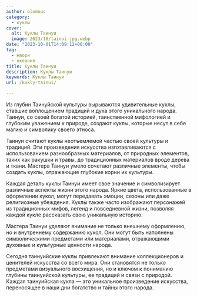 ```yaml
---
author: olomouc
category:
  - куклы
cover:
  alt: Куклы Таинуи
  image: 2023/10/tainui-jpg.webp
date: "2023-10-01T14:09:12+00:00"
tag:
  - маори
  - океания
title: Куклы Таинуи
description: Куклы Таинуи
keywords: Куклы Таинуи
url: /kukly-tainui/

---
```

  
Из глубин Таинуйской культуры вырываются удивительные куклы, ставшие воплощением традиций и духа этого уникального народа. Таинуи, со своей богатой историей, таинственной мифологией и глубоким уважением к природе, создают куклы, которые несут в себе магию и символику своего этноса.

Таинуи считают куклы неотъемлемой частью своей культуры и традиций. Эти произведения искусства изготавливаются с использованием разнообразных материалов, от природных элементов, таких как ракушки и травы, до традиционных материалов вроде дерева и ткани. Мастера Таинуи умело сочетают различные элементы, чтобы создать куклы, отражающие глубокие корни их культуры.

Каждая деталь куклы Таинуи имеет свое значение и символизирует различные аспекты жизни этого народа. Яркие цвета, использованные в оформлении кукол, могут передавать эмоции, сезоны или даже религиозные убеждения. Куклы также часто изображают персонажей из традиционных мифов, легенд и повседневной жизни, позволяя каждой кукле рассказать свою уникальную историю.

Мастера Таинуи уделяют внимание не только внешнему оформлению, но и внутреннему содержанию кукол. Они могут быть наполнены символическими предметами или материалами, отражающими духовные и культурные ценности народа.

Сегодня таинуийские куклы привлекают внимание коллекционеров и ценителей искусства со всего мира. Они становятся не только предметами визуального восхищения, но и ключом к пониманию глубины таинуийской культуры, ее традиций и связи с природой. Каждая таинуийская кукла — это уникальное произведение искусства, переносящее в наши дни богатство и тайны этого народа.
